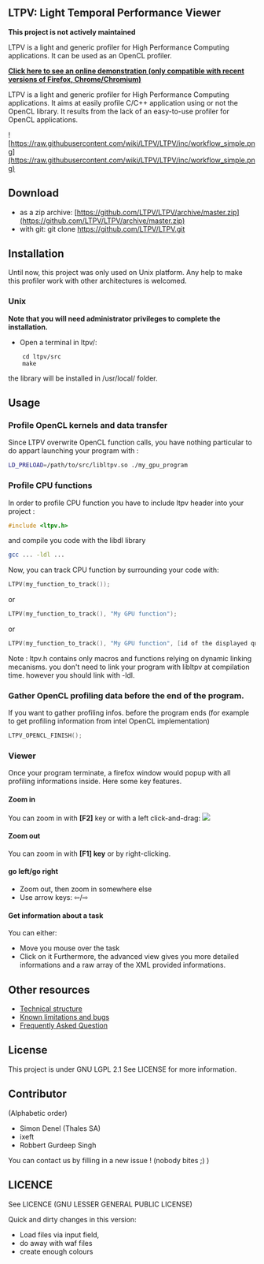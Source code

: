 LTPV: Light Temporal Performance Viewer
---------------------------------------
**This project is not actively maintained**

LTPV is a light and generic profiler for High Performance Computing applications. It can be used as an OpenCL profiler.

[**Click here to see an online demonstration (only compatible with recent versions of Firefox, Chrome/Chromium)**](https://cdn.rawgit.com/LTPV/LTPV/master/share/ltpv/index.html?file=https://cdn.rawgit.com/LTPV/LTPV/master/demos/example.xml)

LTPV is a light and generic profiler for High Performance Computing applications. It aims at easily profile C/C++ application using or not the OpenCL library. It results from the lack of an easy-to-use profiler for OpenCL applications.

![https://raw.githubusercontent.com/wiki/LTPV/LTPV/inc/workflow_simple.png](https://raw.githubusercontent.com/wiki/LTPV/LTPV/inc/workflow_simple.png)

Download
--------

- as a zip archive: [https://github.com/LTPV/LTPV/archive/master.zip](https://github.com/LTPV/LTPV/archive/master.zip)
- with git: git clone https://github.com/LTPV/LTPV.git

Installation
------------

Until now, this project was only used on Unix platform. Any help to make this profiler work with other architectures is welcomed.

### Unix

**Note that you will need administrator privileges to complete the installation.**

* Open a terminal in ltpv/:

```
    cd ltpv/src
    make
```
the library will be installed in /usr/local/ folder.


Usage
-----


### Profile OpenCL kernels and data transfer


Since LTPV overwrite OpenCL function calls,
you have nothing particular to do appart launching your program with :

```bash
LD_PRELOAD=/path/to/src/libltpv.so ./my_gpu_program
```

### Profile CPU functions

In order to profile CPU function you have to include ltpv header into your project :
```c
#include <ltpv.h>
```
and compile you code with the libdl library
```bash
gcc ... -ldl ...
```
Now, you can track CPU function by surrounding your code with:
```c
LTPV(my_function_to_track());
```
or
```c
LTPV(my_function_to_track(), "My GPU function");
```
or
```c
LTPV(my_function_to_track(), "My GPU function", [id of the displayed queue on the viewer] );
```
Note : ltpv.h contains only macros and functions relying on dynamic linking mecanisms.
you don't need to link your program with libltpv at compilation time. however you should link with -ldl.

### Gather OpenCL profiling data before the end of the program.

If you want to gather profiling infos. before the program ends (for example to get profiling information from intel OpenCL implementation)
```c
LTPV_OPENCL_FINISH();
```
### Viewer

Once your program terminate, a firefox window would popup with all profiling informations inside.
Here some key features.

#### Zoom in
You can zoom in with **[F2]** key or with a left click-and-drag:
<img src="inc/zoom_in_click_and_drag.png">

#### Zoom out
You can zoom in with **[F1] key** or by right-clicking.

#### go left/go right
  * Zoom out, then zoom in somewhere else
  * Use arrow keys: ⇦/⇨

#### Get information about a task
You can either:
  * Move you mouse over the task
  * Click on it
Furthermore, the advanced view gives you more detailed informations and a raw array of the XML provided informations.

Other resources
---------------
- [Technical structure](https://github.com/LTPV/LTPV/wiki/Technical-structure)
- [Known limitations and bugs](https://github.com/LTPV/LTPV/wiki/Known-limitations-and-bugs)
- [Frequently Asked Question](https://github.com/LTPV/LTPV/wiki/FAQ:-Frequently-Asked-Questions)


License
-------

This project is under GNU LGPL 2.1 See LICENSE for more information.

Contributor
-----------
(Alphabetic order)

* Simon Denel (Thales SA)
* ixeft
* Robbert Gurdeep Singh

You can contact us by filling in a new issue ! (nobody bites ;) )


LICENCE
-------

See LICENCE (GNU LESSER GENERAL PUBLIC LICENSE)

Quick and dirty changes in this version:

- Load files via input field,
- do away with waf files
- create enough colours
